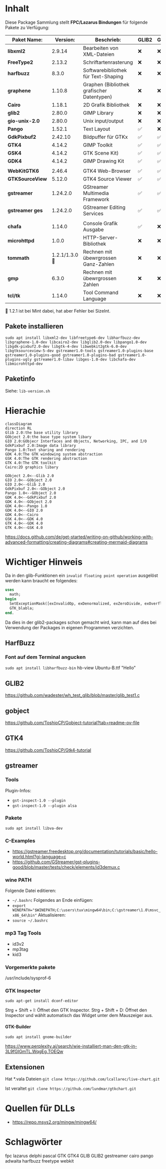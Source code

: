 
# Inhalt

Diese Package Sammlung stellt **FPC/Lazarus Bindungen** für folgende Pakete zu Verfügung:

| **Paket Name:**   | **Version:**     | **Beschrieb:**                             | **GLIB2** | **GTK4** | **Download:**                                                  |
| ---               | ---              | ---                                        | ---       | ---      | ---                                                            |
| **libxml2**       | 2.9.14           | Bearbeiten von XML-Dateien                 |  ❌       | ❌       | https://gitlab.gnome.org/GNOME/libxml2                         |
| **FreeType2**     | 2.13.2           | Schriftartenrasterung                      |  ❌       | ❌       | https://gitlab.freedesktop.org/freetype/freetype               |
| **harfbuzz**      | 8.3.0            | Softwarebibliothek für Text-Shaping        |  ❌       | ❌       | https://github.com/harfbuzz/harfbuzz                           |
| **graphene**      | 1.10.8           | Graphen (Bibliothek grafischer Datentypen) |  ❌       | ❌       | https://github.com/ebassi/graphene                             |
| **Cairo**         | 1.18.1           | 2D Grafik Bibliothek                       |  ❌       | ❌       | https://gitlab.freedesktop.org/cairo/cairo                     |
| **glib2**         | 2.80.0           | GIMP Library                               |  ❌       | ❌       | https://gitlab.gnome.org/GNOME/glib                            |
| **gio-unix-2.0**  | 2.80.0           | Unix input/output                          |  ❌       | ❌       | gehört zu glib2                                                |
| **Pango**         | 1.52.1           | Text Layout                                |  ✅       | ❌       | https://gitlab.gnome.org/GNOME/pango                           |
| **GdkPixbuf2**    | 2.42.10          | Bildpuffer für GTKx                        |  ✅       | ✅       | https://gitlab.gnome.org/GNOME/gdk-pixbuf                      |
| **GTK4**          | 4.14.2           | GIMP Toolkit                               |  ✅       | ✅       | https://gitlab.gnome.org/GNOME/gtk                             |
| **GSK4**          | 4.14.2           | GTK Scene Kit)                             |  ✅       | ✅       | gehört zu gtk4                                                 |
| **GDK4**          | 4.14.2           | GIMP Drawing Kit                           |  ✅       | ✅       | gehört zu gtk4                                                 |
|                   |                  |                                            |           |          |                                                                |
| **WebKitGTK6**    | 2.46.4           | GTK4 Web-Browser                           |  ✅       | ✅       | https://github.com/WebKit                                      |
| **GTKSourceView** | 5.12.0           | GTK4 Source Viewer                         |  ✅       | ✅       | https://gitlab.gnome.org/GNOME/gtksourceview                   |
| **gstreamer**     | 1.24.2.0         | GStreamer Multimedia Framework             |  ✅       | ✅       | https://gitlab.freedesktop.org/gstreamer                       |
| **gstreamer ges** | 1.24.2.0         | GStreamer Editing Services                 |  ✅       | ✅       | https://gitlab.freedesktop.org/gstreamer/gst-editing-services  |
|                   |                  |                                            |           |          |                                                                |
| **chafa**         | 1.14.0           | Console Grafik Ausgabe                     |  ✅       | ❌       | https://github.com/hpjansson/chafa                             |
| **microhttpd**    | 1.0.0            | HTTP-Server-Bibliothek                     |  ❌       | ❌       | https://github.com/Karlson2k/libmicrohttpd                     |
| **tommath**       | 1.2.1/1.3.0 📌   | Rechnen mit übewrgrossen Ganz-Zahlen       |  ❌       | ❌       | https://github.com/hpjansson/chafa                             |
| **gmp**           | 6.3.0            | Rechnen mit übewrgrossen Zahlen            |  ❌       | ❌       | https://gmplib.org/                                            |
| **tcl/tk**        | 1.14.0           | Tool Command Language                      |  ❌       | ❌       | https://github.com/hpjansson/chafa                             |

**📌** 1.2.1 ist bei Mint dabei, hat aber Fehler bei SizeInt.


## Pakete installieren
`sudo apt install libxml2-dev libfreetype6-dev libharfbuzz-dev libgraphene-1.0-dev libcairo2-dev libglib2.0-dev libpango1.0-dev libgdk-pixbuf2.0-dev libgtk-4-dev libwebkit2gtk-6.0-dev libgtksourceview-5-dev gstreamer1.0-tools gstreamer1.0-plugins-base gstreamer1.0-plugins-good gstreamer1.0-plugins-bad gstreamer1.0-plugins-ugly gstreamer1.0-libav libges-1.0-dev libchafa-dev libmicrohttpd-dev`


## Paketinfo
Siehe:
`lib-version.sh`

# Hierachie
```mermaid
classDiagram
direction RL
Glib 2.0:the base utility library
GObject 2.0:the base type system libary
GIO 2.0:GObjecr Interfaces and Objects, Networking, IPC, and I/O
GdkPixbuf 2.0:Image data library
Pango 1.0:Text sharing and rendering
GDK 4.0:The GTK windowing system abstraction
GSK 4.0:The GTK rendering abstraction
GTK 4.0:The GTK toolkit
Cairo:2D graphics libary

GObject 2.0<--Glib 2.0
GIO 2.0<--GObject 2.0
GIO 2.0<--Glib 2.0
GdkPixbuf 2.0<--GObject 2.0
Pango 1.0<--GObject 2.0
GDK 4.0<--GdkPixbuf 2.0
GDK 4.0<--GObject 2.0
GDK 4.0<--Pango 1.0
GDK 4.0<--GIO 2.0
GDK 4.0<--Cairo
GSK 4.0<--GDK 4.0
GTK 4.0<--GDK 4.0
GTK 4.0<--GSK 4.0
```

https://docs.github.com/de/get-started/writing-on-github/working-with-advanced-formatting/creating-diagrams#creating-mermaid-diagrams


# Wichtiger Hinweis
Da in den glib-Funktionen ein `invalid floating point operation` ausgelöst werden kann braucht ee folgendes:
```pascal
uses
  math;
begin
  SetExceptionMask([exInvalidOp, exDenormalized, exZeroDivide, exOverflow, exUnderflow, exPrecision]);
  GTK_blabla;
end.
```
Da dies in der glib2-packages schon gemacht wird, kann man auf dies bei Verwendung der Packages in eigenen Programmen verzichten.

## HarfBuzz

### Font auf dem Terminal angucken
`sudo apt install libharfbuzz-bin`
hb-view Ubuntu-B.ttf "Hello"


## GLIB2 
https://github.com/wadester/wh_test_glib/blob/master/glib_test1.c

## gobject
https://github.com/ToshioCP/Gobject-tutorial?tab=readme-ov-file

## GTK4
https://github.com/ToshioCP/Gtk4-tutorial

## gstreamer

### Tools
Plugin-Infos:
- `gst-inspect-1.0 --plugin`
- `gst-inspect-1.0 --plugin alsa`

### Pakete
`sudo apt install libva-dev`

### C-Examples
- https://gstreamer.freedesktop.org/documentation/tutorials/basic/hello-world.html?gi-language=c
- https://github.com/GStreamer/gst-plugins-good/blob/master/tests/check/elements/id3demux.c

### wine PATH
Folgende Datei editieren:
- `~/.bashrc`
Folgendes an Ende einfügen:
- `export WINEPATH="$WINEPATH;C:\users\tux\mingw64\bin;C:\gstreamer\1.0\msvc_x86_64\bin"`
Aktualisieren:
- `source ~/.bashrc`

### mp3 Tag Tools
- id3v2
- mp3tag
- kid3

### Vorgemerkte pakete

/usr/include/sysprof-6

### GTK Inspector

`sudo apt-get install dconf-editor`

Strg + Shift + I: Öffnet den GTK Inspector.
Strg + Shift + D: Öffnet den Inspector und wählt automatisch das Widget unter dem Mauszeiger aus.

#### GTK-Builder

`sudo apt install gnome-builder`

https://www.perplexity.ai/search/wie-installiert-man-den-gtk-in-3L9fGIGmTL.WqgEg.TOEQw


## Extensionen
Hat *.vala Dateien 
`git clone https://github.com/lcallarec/live-chart.git`


Ist veraltet
`git clone https://github.com/lundmar/gtkchart.git`



# Quellen für DLLs
- https://repo.msys2.org/mingw/mingw64/

# Schlagwörter
fpc lazarus delphi pascal GTK GTK4 GLIB GLIB2 gestreamer cairo pango adwaita harfbuzz freetype webkit








